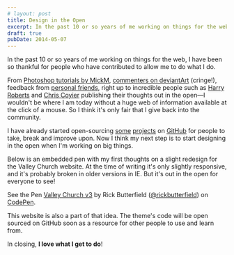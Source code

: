 ```yaml
---
# layout: post
title: Design in the Open
excerpt: In the past 10 or so years of me working on things for the web, I have been so thankful for people who have contributed to allow me to do what I do.
draft: true
pubDate: 2014-05-07
---
```


<p class="lead">In the past 10 or so years of me working on things for the web, I have been so thankful for people who have contributed to allow me to do what I do.</p>

From [Photoshop tutorials by MickM](http://mickm.com/), [commenters on deviantArt](http://blackricoh.deviantart.com/) (cringe!), feedback from [personal friends](http://jamescotton.co/), right up to incredible people such as [Harry Roberts](http://csswizardry.com) and [Chris Coyier](http://css-tricks.com) publishing their thoughts out in the open&mdash;I wouldn't be where I am today without a huge web of information available at the click of a mouse. So I think it's only fair that I give back into the community.

I have already started open-sourcing [some](https://github.com/rickbutterfield/FoundationNavWalker) [projects](https://github.com/rickbutterfield/valleychurch2) on [GitHub](https://github.com/rickbutterfield/) for people to take, break and improve upon. Now I think my next step is to start designing in the open when I'm working on big things.

Below is an embedded pen with my first thoughts on a slight redesign for the Valley Church website. At the time of writing it's only slightly responsive, and it's probably broken in older versions in IE. But it's out in the open for everyone to see!

<p data-height="450" data-theme-id="0" data-slug-hash="xjeFc" data-default-tab="result" class='codepen'>See the Pen <a href='http://codepen.io/rickbutterfield/pen/xjeFc/'>Valley Church v3</a> by Rick Butterfield (<a href='http://codepen.io/rickbutterfield'>@rickbutterfield</a>) on <a href='http://codepen.io'>CodePen</a>.</p>
<script async src="//codepen.io/assets/embed/ei.js"></script>

This website is also a part of that idea. The theme's code will be open sourced on GitHub soon as a resource for other people to use and learn from.

In closing, <strong>I love what I get to do</strong>!